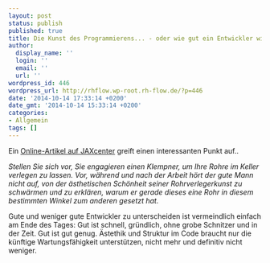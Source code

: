 ```yaml
---
layout: post
status: publish
published: true
title: Die Kunst des Programmierens... - oder wie gut ein Entwickler wirklich ist!
author:
  display_name: ''
  login: ''
  email: ''
  url: ''
wordpress_id: 446
wordpress_url: http://rhflow.wp-root.rh-flow.de/?p=446
date: '2014-10-14 17:33:14 +0200'
date_gmt: '2014-10-14 15:33:14 +0200'
categories:
- Allgemein
tags: []
---
```

<p>Ein <a href="http://jaxenter.de/news/Kunst-des-Programmierens-oder-wie-gut-ein-Entwickler-wirklich-ist">Online-Artikel auf JAXcenter</a> greift einen interessanten Punkt auf..</p>
<p><em>Stellen Sie sich vor, Sie engagieren einen Klempner, um Ihre Rohre im Keller verlegen zu lassen. Vor, während und nach der Arbeit hört der gute Mann nicht auf, von der ästhetischen Schönheit seiner Rohrverlegerkunst zu schwärmen und zu erklären, warum er gerade dieses eine Rohr in diesem bestimmten Winkel zum anderen gesetzt hat.</em></p>
<p>Gute und weniger gute Entwickler zu unterscheiden ist vermeindlich einfach am Ende des Tages: Gut ist schnell, gründlich, ohne grobe Schnitzer und in der Zeit. Gut ist gut genug. Ästethik und Struktur im Code braucht nur die künftige Wartungsfähigkeit unterstützen, nicht mehr und definitiv nicht weniger.</p>
